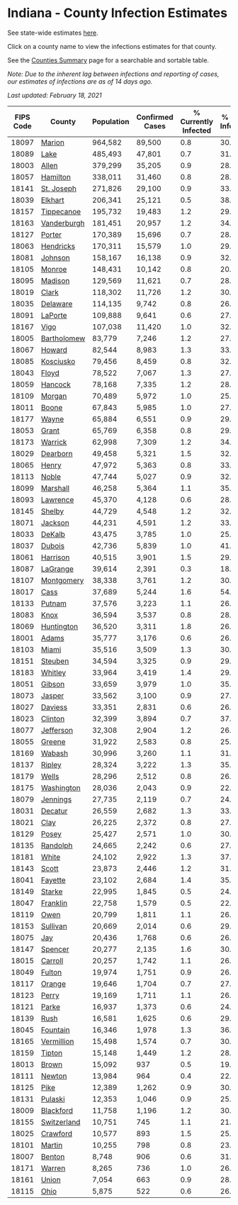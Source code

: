 # Indiana - County Infection Estimates

See state-wide estimates [here](/infections/us-in).

Click on a county name to view the infections estimates for that county.

See the [Counties Summary](/infections/summary-counties) page for a searchable and sortable table.

*Note: Due to the inherent lag between infections and reporting of cases, our estimates of infections are as of 14 days ago.*

*Last updated: February 18, 2021*

|   FIPS Code |                     County |   Population |   Confirmed Cases |   % Currently Infected |   % Total Infected |
|-------------|----------------------------|--------------|-------------------|------------------------|--------------------|
|       18097 |           [Marion](marion) |      964,582 |            89,500 |                    0.8 |               30.8 |
|       18089 |               [Lake](lake) |      485,493 |            47,801 |                    0.7 |               31.6 |
|       18003 |             [Allen](allen) |      379,299 |            35,205 |                    0.9 |               28.5 |
|       18057 |       [Hamilton](hamilton) |      338,011 |            31,460 |                    0.8 |               28.6 |
|       18141 |   [St. Joseph](st.-joseph) |      271,826 |            29,100 |                    0.9 |               33.1 |
|       18039 |         [Elkhart](elkhart) |      206,341 |            25,121 |                    0.5 |               38.3 |
|       18157 |   [Tippecanoe](tippecanoe) |      195,732 |            19,483 |                    1.2 |               29.6 |
|       18163 | [Vanderburgh](vanderburgh) |      181,451 |            20,957 |                    1.2 |               34.5 |
|       18127 |           [Porter](porter) |      170,389 |            15,696 |                    0.7 |               28.2 |
|       18063 |     [Hendricks](hendricks) |      170,311 |            15,579 |                    1.0 |               29.1 |
|       18081 |         [Johnson](johnson) |      158,167 |            16,138 |                    0.9 |               32.2 |
|       18105 |           [Monroe](monroe) |      148,431 |            10,142 |                    0.8 |               20.5 |
|       18095 |         [Madison](madison) |      129,569 |            11,621 |                    0.7 |               28.0 |
|       18019 |             [Clark](clark) |      118,302 |            11,726 |                    1.2 |               30.4 |
|       18035 |       [Delaware](delaware) |      114,135 |             9,742 |                    0.8 |               26.1 |
|       18091 |         [LaPorte](laporte) |      109,888 |             9,641 |                    0.6 |               27.0 |
|       18167 |               [Vigo](vigo) |      107,038 |            11,420 |                    1.0 |               32.0 |
|       18005 | [Bartholomew](bartholomew) |       83,779 |             7,246 |                    1.2 |               27.0 |
|       18067 |           [Howard](howard) |       82,544 |             8,983 |                    1.3 |               33.1 |
|       18085 |     [Kosciusko](kosciusko) |       79,456 |             8,459 |                    0.8 |               32.1 |
|       18043 |             [Floyd](floyd) |       78,522 |             7,067 |                    1.3 |               27.7 |
|       18059 |         [Hancock](hancock) |       78,168 |             7,335 |                    1.2 |               28.9 |
|       18109 |           [Morgan](morgan) |       70,489 |             5,972 |                    1.0 |               25.9 |
|       18011 |             [Boone](boone) |       67,843 |             5,985 |                    1.0 |               27.5 |
|       18177 |             [Wayne](wayne) |       65,884 |             6,551 |                    0.9 |               29.7 |
|       18053 |             [Grant](grant) |       65,769 |             6,358 |                    0.8 |               29.5 |
|       18173 |         [Warrick](warrick) |       62,998 |             7,309 |                    1.2 |               34.7 |
|       18029 |       [Dearborn](dearborn) |       49,458 |             5,321 |                    1.5 |               32.7 |
|       18065 |             [Henry](henry) |       47,972 |             5,363 |                    0.8 |               33.8 |
|       18113 |             [Noble](noble) |       47,744 |             5,027 |                    0.9 |               32.5 |
|       18099 |       [Marshall](marshall) |       46,258 |             5,364 |                    1.1 |               35.4 |
|       18093 |       [Lawrence](lawrence) |       45,370 |             4,128 |                    0.6 |               28.2 |
|       18145 |           [Shelby](shelby) |       44,729 |             4,548 |                    1.2 |               32.3 |
|       18071 |         [Jackson](jackson) |       44,231 |             4,591 |                    1.2 |               33.1 |
|       18033 |           [DeKalb](dekalb) |       43,475 |             3,785 |                    1.0 |               25.9 |
|       18037 |           [Dubois](dubois) |       42,736 |             5,839 |                    1.0 |               41.4 |
|       18061 |       [Harrison](harrison) |       40,515 |             3,901 |                    1.5 |               29.6 |
|       18087 |       [LaGrange](lagrange) |       39,614 |             2,391 |                    0.3 |               18.9 |
|       18107 |   [Montgomery](montgomery) |       38,338 |             3,761 |                    1.2 |               30.2 |
|       18017 |               [Cass](cass) |       37,689 |             5,244 |                    1.6 |               54.0 |
|       18133 |           [Putnam](putnam) |       37,576 |             3,223 |                    1.1 |               26.1 |
|       18083 |               [Knox](knox) |       36,594 |             3,537 |                    0.8 |               28.9 |
|       18069 |   [Huntington](huntington) |       36,520 |             3,311 |                    1.8 |               26.7 |
|       18001 |             [Adams](adams) |       35,777 |             3,176 |                    0.6 |               26.5 |
|       18103 |             [Miami](miami) |       35,516 |             3,509 |                    1.3 |               30.3 |
|       18151 |         [Steuben](steuben) |       34,594 |             3,325 |                    0.9 |               29.0 |
|       18183 |         [Whitley](whitley) |       33,964 |             3,419 |                    1.4 |               29.6 |
|       18051 |           [Gibson](gibson) |       33,659 |             3,979 |                    1.0 |               35.0 |
|       18073 |           [Jasper](jasper) |       33,562 |             3,100 |                    0.9 |               27.9 |
|       18027 |         [Daviess](daviess) |       33,351 |             2,831 |                    0.6 |               26.0 |
|       18023 |         [Clinton](clinton) |       32,399 |             3,894 |                    0.7 |               37.1 |
|       18077 |     [Jefferson](jefferson) |       32,308 |             2,904 |                    1.2 |               26.6 |
|       18055 |           [Greene](greene) |       31,922 |             2,583 |                    0.8 |               25.2 |
|       18169 |           [Wabash](wabash) |       30,996 |             3,260 |                    1.1 |               31.7 |
|       18137 |           [Ripley](ripley) |       28,324 |             3,222 |                    1.3 |               35.3 |
|       18179 |             [Wells](wells) |       28,296 |             2,512 |                    0.8 |               26.4 |
|       18175 |   [Washington](washington) |       28,036 |             2,043 |                    0.9 |               22.0 |
|       18079 |       [Jennings](jennings) |       27,735 |             2,119 |                    0.7 |               24.1 |
|       18031 |         [Decatur](decatur) |       26,559 |             2,682 |                    1.3 |               33.6 |
|       18021 |               [Clay](clay) |       26,225 |             2,372 |                    0.8 |               27.2 |
|       18129 |             [Posey](posey) |       25,427 |             2,571 |                    1.0 |               30.0 |
|       18135 |       [Randolph](randolph) |       24,665 |             2,242 |                    0.6 |               27.5 |
|       18181 |             [White](white) |       24,102 |             2,922 |                    1.3 |               37.9 |
|       18143 |             [Scott](scott) |       23,873 |             2,446 |                    1.2 |               31.4 |
|       18041 |         [Fayette](fayette) |       23,102 |             2,684 |                    1.4 |               35.2 |
|       18149 |           [Starke](starke) |       22,995 |             1,845 |                    0.5 |               24.3 |
|       18047 |       [Franklin](franklin) |       22,758 |             1,579 |                    0.5 |               22.8 |
|       18119 |               [Owen](owen) |       20,799 |             1,811 |                    1.1 |               26.2 |
|       18153 |       [Sullivan](sullivan) |       20,669 |             2,014 |                    0.6 |               29.3 |
|       18075 |                 [Jay](jay) |       20,436 |             1,768 |                    0.6 |               26.3 |
|       18147 |         [Spencer](spencer) |       20,277 |             2,135 |                    1.6 |               30.8 |
|       18015 |         [Carroll](carroll) |       20,257 |             1,742 |                    1.1 |               26.3 |
|       18049 |           [Fulton](fulton) |       19,974 |             1,751 |                    0.9 |               26.7 |
|       18117 |           [Orange](orange) |       19,646 |             1,704 |                    0.7 |               27.5 |
|       18123 |             [Perry](perry) |       19,169 |             1,711 |                    1.1 |               26.7 |
|       18121 |             [Parke](parke) |       16,937 |             1,373 |                    0.6 |               24.4 |
|       18139 |               [Rush](rush) |       16,581 |             1,625 |                    0.6 |               29.8 |
|       18045 |       [Fountain](fountain) |       16,346 |             1,978 |                    1.3 |               36.0 |
|       18165 |   [Vermillion](vermillion) |       15,498 |             1,574 |                    0.7 |               30.2 |
|       18159 |           [Tipton](tipton) |       15,148 |             1,449 |                    1.2 |               28.7 |
|       18013 |             [Brown](brown) |       15,092 |               937 |                    0.5 |               19.0 |
|       18111 |           [Newton](newton) |       13,984 |               964 |                    0.4 |               22.5 |
|       18125 |               [Pike](pike) |       12,389 |             1,262 |                    0.9 |               30.0 |
|       18131 |         [Pulaski](pulaski) |       12,353 |             1,046 |                    0.9 |               25.9 |
|       18009 |     [Blackford](blackford) |       11,758 |             1,196 |                    1.2 |               30.5 |
|       18155 | [Switzerland](switzerland) |       10,751 |               745 |                    1.1 |               21.0 |
|       18025 |       [Crawford](crawford) |       10,577 |               893 |                    1.5 |               25.4 |
|       18101 |           [Martin](martin) |       10,255 |               798 |                    0.8 |               23.3 |
|       18007 |           [Benton](benton) |        8,748 |               906 |                    0.6 |               31.5 |
|       18171 |           [Warren](warren) |        8,265 |               736 |                    1.0 |               26.6 |
|       18161 |             [Union](union) |        7,054 |               663 |                    0.9 |               28.4 |
|       18115 |               [Ohio](ohio) |        5,875 |               522 |                    0.6 |               26.8 |